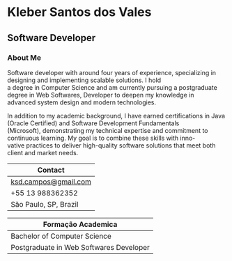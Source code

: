 # Kleber Santos dos Vales
## Software Developer

### About Me

Software developer with around four years of experience, specializing in designing and implementing scalable solutions. I hold \
a degree in Computer Science and am currently pursuing a postgraduate degree in Web Softwares, Developer to deepen my knowledge in \
advanced system design and modern technologies.

In addition to my academic background, I have earned certifications in Java (Oracle Certified) and Software Development Fundamentals \
(Microsoft), demonstrating my technical expertise and commitment to continuous learning. My goal is to combine these skills with inno- \
vative practices to deliver high-quality software solutions that meet both client and market needs.

|Contact              | 
|---------------------|
|ksd.campos@gmail.com | 
|+55 13 988362352     |  
|São Paulo, SP, Brazil|     

|Formação Academica |
|-------------------|
|Bachelor of Computer Science|
|Postgraduate in Web Softwares Developer|
